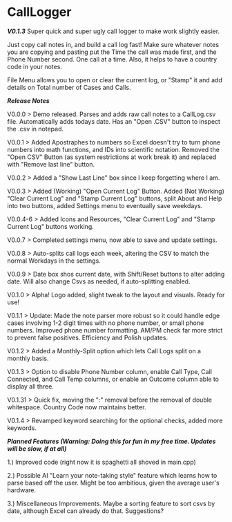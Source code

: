 # CallLogger
***V0.1.3***
Super quick and super ugly call logger to make work slightly easier.

Just copy call notes in, and build a call log fast! 
Make sure whatever notes you are copying and pasting put the Time the call was made first, and the Phone Number second. 
One call at a time. Also, it helps to have a country code in your notes. 

File Menu allows you to open or clear the current log, or "Stamp" it and add details on Total number of Cases and Calls.

***Release Notes***

V0.0.0 > Demo released. Parses and adds raw call notes to a CallLog.csv file. Automatically adds todays date. Has an "Open .CSV" button to inspect the .csv in notepad. 

V0.0.1 > Added Apostraphes to numbers so Excel doesn't try to turn phone numbers into math functions, and IDs into scientific notation. 
Removed the "Open CSV" Button (as system restrictions at work break it) and replaced with "Remove last line" button. 

V0.0.2 > Added a "Show Last Line" box since I keep forgetting where I am. 

V0.0.3 > Added (Working) "Open Current Log" Button. Added (Not Working) "Clear Current Log" and "Stamp Current Log" buttons, split About and Help into two buttons, added Settings menu to eventually save weekdays.

V0.0.4-6 > Added Icons and Resources, "Clear Current Log" and "Stamp Current Log" buttons working. 

V0.0.7 > Completed settings menu, now able to save and update settings. 

V0.0.8 > Auto-splits call logs each week, altering the CSV to match the normal Workdays in the settings.

V0.0.9 > Date box shos current date, with Shift/Reset buttons to alter adding date. Will also change Csvs as needed, if auto-splitting enabled.

V0.1.0 > Alpha! Logo added, slight tweak to the layout and visuals. Ready for use!

V0.1.1 > Update: Made the note parser more robust so it could handle edge cases involving 1-2 digit times with no phone number, or small phone numbers. Improved phone number formatting. AM/PM check far more strict to prevent false positives. Efficiency and Polish updates.

V0.1.2 > Added a Monthly-Split option which lets Call Logs split on a monthly basis.

V0.1.3 > Option to disable Phone Number column, enable Call Type, Call Connected, and Call Temp columns, or enable an Outcome column able to display all three. 

V0.1.31 > Quick fix, moving the ":" removal before the removal of double whitespace. Country Code now maintains better.

V0.1.4 > Revamped keyword searching for the optional checks, added more keywords.

***Planned Features (Warning: Doing this for fun in my free time. Updates will be slow, if at all)***

1.) Improved code (right now it is spaghetti all shoved in main.cpp)

2.) Possible AI "Learn your note-taking style" feature which learns how to parse based off the user. 
Might be too ambitious, given the average user's hardware.

3.) Miscellaneous Improvements. Maybe a sorting feature to sort csvs by date, although Excel can already do that. Suggestions?

